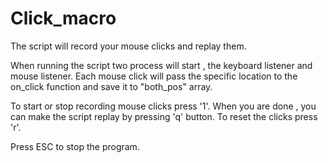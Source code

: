 # Click_macro
The script will record your mouse clicks and replay them.


When running the script two process will start , the keyboard listener and mouse listener. 
Each mouse click will pass the specific location to the on_click function and save it to "both_pos" array.

To start or stop recording mouse clicks press '1'.
When you are done , you can make the script replay by pressing 'q' button.
To reset the clicks press 'r'.

Press ESC to stop the program.


